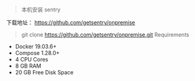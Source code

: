 > 本机安装 sentry

下载地址： https://github.com/getsentry/onpremise

> git clone https://github.com/getsentry/onpremise.git
> Requirements

- Docker 19.03.6+
- Compose 1.28.0+
- 4 CPU Cores
- 8 GB RAM
- 20 GB Free Disk Space
